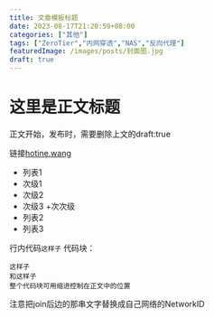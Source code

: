 ```yaml
---
title: 文章模板标题
date: 2023-08-17T21:20:59+08:00
categories: ["其他"]
tags: ["ZeroTier","内网穿透","NAS","反向代理"]
featuredImage: /images/posts/封面图.jpg
draft: true
---
```



# 这里是正文标题
正文开始，发布时，需要删除上文的draft:true

链接[hotine.wang](https://hotine.wang/)
+ 列表1
 + 次级1
 + 次级2
 + 次级3
  +次次级
+ 列表2
+ 列表3

行内代码`这样子`
代码块：
  ```
  这样子
  和这样子
  整个代码块可用缩进控制在正文中的位置
  ```
  注意把join后边的那串文字替换成自己网络的NetworkID

